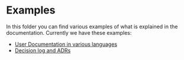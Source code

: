 # Examples

In this folder you can find various examples of what is explained in the documentation. Currently we have these examples:

* [User Documentation in various languages](userdocs/README.md)
* [Decision log and ADRs](adrs/README.md)
